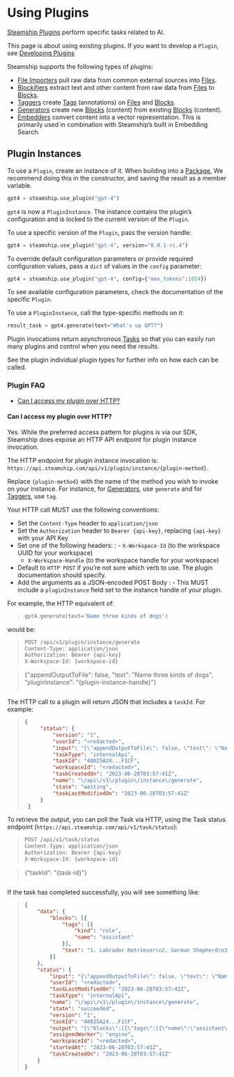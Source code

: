 <a id="using-plugins"></a>

# Using Plugins

[Steamship Plugins](https://www.steamship.com/plugins) perform specific tasks related to AI.

This page is about using existing plugins. If you want to develop a `Plugin`, see [Developing Plugins](/using/../developing#developingpluginssec)

Steamship supports the following types of plugins:

- [File Importers](/using/importers#file-importers) pull raw data from common external sources into [Files](/using/../../data/files.md#files).
- [Blockifiers](/using/blockifiers#blockifiers) extract text and other content from raw data from [Files](/using/../../data/files.md#files) to [Blocks](/using/../../data/blocks.md#blocks).
- [Taggers](/using/taggers#taggers) create [Tags](/using/../../data/tags.md#tags) (annotations) on [Files](/using/../../data/files.md#files) and [Blocks](/using/../../data/blocks.md#blocks).
- [Generators](/using/generators#generators) create new [Blocks](/using/../../data/blocks.md#blocks) (content) from existing [Blocks](/using/../../data/blocks.md#blocks) (content).
- [Embedders](/using/embedders#embedders) convert content into a vector representation. This is primarily used in combination with Steamship’s built in Embedding Search.

<a id="creating-plugin-instances"></a>

## Plugin Instances

To use a `Plugin`, create an instance of it. When building into a [Package](/using/../../packages#packages), We recommend doing this in the constructor, and saving the result as a member
variable.

```python
gpt4 = steamship.use_plugin("gpt-4")
```

`gpt4` is now a `PluginInstance`. The instance contains the plugin’s configuration and is locked to the current version of the `Plugin`.

To use a specific version of the `Plugin`, pass the version handle:

```python
gpt4 = steamship.use_plugin("gpt-4", version="0.0.1-rc.4")
```

To override default configuration parameters or provide required configuration values, pass a `dict` of values in the `config` parameter:

```python
gpt4 = steamship.use_plugin("gpt-4", config={"max_tokens":1024})
```

To see available configuration parameters, check the documentation of the specific `Plugin`.

To use a `PluginInstance`, call the type-specific methods on it:

```python
result_task = gpt4.generate(text="What's up GPT?")
```

Plugin invocations return asynchronous [Tasks](/using/tasks.md#tasks) so that you can easily run many plugins and control when you need
the results.

See the plugin individual plugin types for further info on how each can be called.

### Plugin FAQ

- [Can I access my plugin over HTTP?](#can-i-access-my-plugin-over-http)

<a id="can-i-access-my-plugin-over-http"></a>

#### Can I access my plugin over HTTP?

Yes. While the preferred access pattern for plugins is via our SDK, Steamship does expose an HTTP API endpoint for plugin instance invocation.

The HTTP endpoint for plugin instance invocation is: `https://api.steamship.com/api/v1/plugin/instance/{plugin-method}`.

Replace `{plugin-method}` with the name of the method you wish to invoke on your instance. For instance, for [Generators](/using/generators#generators), use `generate` and
for [Taggers](/using/taggers#taggers), use `tag`.

Your HTTP call MUST use the following conventions:

- Set the `Content-Type` header to `application/json`
- Set the `Authorization` header to `Bearer {api-key}`, replacing `{api-key}` with your API Key
- Set one of the following headers:
  : - `X-Workspace-Id` (to the workspace UUID for your workspace)
    - `X-Workspace-Handle` (to the workspace handle for your workspace)
- Default to `HTTP POST` if you’re not sure which verb to use. The plugin documentation should specify.
- Add the arguments as a JSON-encoded POST Body
  : - This MUST include a `pluginInstance` field set to the instance handle of your plugin.

For example, the HTTP equivalent of:

> ```python
> gpt4.generate(text='Name three kinds of dogs')
> ```

would be:

> ```default
> POST /api/v1/plugin/instance/generate
> Content-Type: application/json
> Authorization: Bearer {api-key}
> X-Workspace-Id: {workspace-id}

> {"appendOutputToFile": false, "text": "Name three kinds of dogs", "pluginInstance": "{plugin-instance-handle}"}
> ```

The HTTP call to a plugin will return JSON that includes a `taskId`. For example:

> ```json
> {
>      "status": {
>          "version": "1",
>          "userId": "<redacted>",
>          "input": "{\"appendOutputToFile\": false, \"text\": \"Name three kinds of dogs\", \"pluginInstance\": \"<redacted>\"}",
>          "taskType": "internalApi",
>          "taskId": "48025A24...F1CF",
>          "workspaceId": "<redacted>",
>          "taskCreatedOn": "2023-06-28T03:57:41Z",
>          "name": "\/api\/v1\/plugin\/instance\/generate",
>          "state": "waiting",
>          "taskLastModifiedOn": "2023-06-28T03:57:41Z"
>      }
>  }
> ```

To retrieve the output, you can poll the Task via HTTP, using the Task status endpoint (`https://api.steamship.com/api/v1/task/status`):

> ```default
> POST /api/v1/task/status
> Content-Type: application/json
> Authorization: Bearer {api-key}
> X-Workspace-Id: {workspace-id}

> {"taskId": "{task-id}"}
> ```

If the task has completed successfully, you will see something like:

> ```json
> {
>     "data": {
>         "blocks": [{
>             "tags": [{
>                 "kind": "role",
>                 "name": "assistant"
>             }],
>             "text": "1. Labrador Retriever\n2. German Shepherd\n3. Beagle"
>         }]
>     },
>     "status": {
>         "input": "{\"appendOutputToFile\": false, \"text\": \"Name three kinds of dogs\", \"pluginInstance\": \"<redacted>\"}",
>         "userId": "<redacted>",
>         "taskLastModifiedOn": "2023-06-28T03:57:42Z",
>         "taskType": "internalApi",
>         "name": "\/api\/v1\/plugin\/instance\/generate",
>         "state": "succeeded",
>         "version": "1",
>         "taskId": "48025A24...F1CF",
>         "output": "{\"blocks\":[{\"tags\":[{\"name\":\"assistant\",\"kind\":\"role\"}],\"text\":\"1. Labrador Retriever\\n2. German Shepherd\\n3. Beagle\"}]}",
>         "assignedWorker": "engine",
>         "workspaceId": "<redacted>",
>         "startedAt": "2023-06-28T03:57:41Z",
>         "taskCreatedOn": "2023-06-28T03:57:41Z"
>     }
> }
> ```
